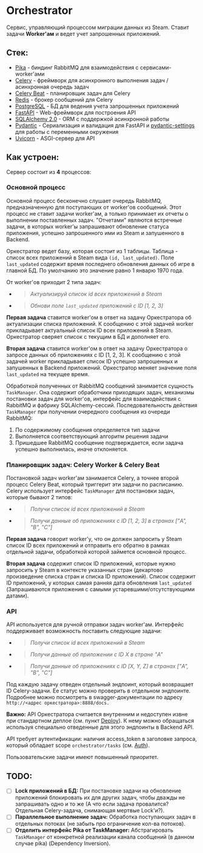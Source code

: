 # Orchestrator

Сервис, управляющий процессом миграции данных из Steam. Ставит задачи **Worker'ам** и ведет учет запрошенных приложений.

## Стек:

- [Pika](https://pika.readthedocs.io/en/stable/) - биндинг RabbitMQ для взаимодействия с сервисами-worker'ами
- [Celery](https://docs.celeryq.dev/en/stable/) - фреймворк для асинхронного выполнения задач / асинхронная очередь задач
- [Celery Beat](https://docs.celeryq.dev/en/stable/userguide/periodic-tasks.html) - планировщик задач для Celery
- [Redis](https://redis.io/) - брокер сообщений для Celery
- [PostgreSQL](https://www.postgresql.org/) - БД для ведения учета запрошенных приложений
- [FastAPI](https://fastapi.tiangolo.com/) - Web-фреймворк для построения API
- [SQLAlchemy 2.0](https://www.sqlalchemy.org/) - ORM с поддержкой асинхронной работы
- [Pydantic](https://pydantic-docs.helpmanual.io/) - Сериализация и валидация для FastAPI и [pydantic-settings](https://pydantic-docs.helpmanual.io/usage/settings/) для работы с переменными окружения
- [Uvicorn](https://www.uvicorn.org/) - ASGI-сервер для API

## Как устроен:

Сервер состоит из **4** процессов:

### Основной процесс

Основной процесс бесконечно слушает очередь RabbitMQ, предназначенную для поступающих от worker'ов сообщений.
Этот процесс не ставит задачи worker'ам, а только принимает их отчеты о выполнении поставленных задач.
"Отчетами" являются встречные задачи, в которых worker'ы запрашивают обновление статуса приложения, успешно запрошенного ими из Steam и запушенного в Backend.

Оркестратор ведет базу, которая состоит из 1 таблицы. Таблица - список всех приложений в Steam вида `(id, last_updated)`. Поле `last_updated` содержит время последнего обновления данных об игре в главной БД. По умолчанию это значение равно 1 январю 1970 года.

От worker'ов приходит 2 типа задач:
- > _Актуализируй список id всех приложений в Steam_
- > _Обнови поле `last_updated` приложений с ID [1, 2, 3]_

**Первая задача** ставится worker'ом в ответ на задачу Оркестратора об актуализации списка приложений. К сообщению с этой задачей worker прикладывает актуальный список ID всех приложений в Steam.
Оркестратор сверяет список с текущим в БД и дополняет его.

**Вторая задача** ставится worker'ом в ответ на задачу Оркестратора о запросе данных об приложениях с ID [1, 2, 3]. К сообщению с этой задачей worker прикладывает список ID успешно запрошенных и запушенных в Backend приложений.
Оркестратор меняет значение поля `last_updated` на текущее время.

Обработкой полученных от RabbitMQ сообщений занимается сущность `TaskManager`. Она содержит обработчики приходящих задач, механизмы постановки задач для worker'ов, интерфейс для взаимодействия с RabbitMQ и фабрику SQLAlchemy-сессий.
Последовательность действия `TaskManager` при получении очередного сообщения из очереди RabbitMQ:
1. По содержимому сообщения определяется тип задачи
2. Выполняется соответствующий алгоритм решения задачи
3. Пришедшее RabbitMQ сообщение подтверждается, если задача успешно выполнилась, иначе отклоняется.

### Планировщик задач: Celery Worker & Celery Beat

Постановкой задач worker'ам занимается Celery, а точнее второй процесс Celery Beat, который триггерит эти задачи по расписанию.
Celery использует интерфейс `TaskManager` для постановки задач, которые бывают 2 типов:

- > _Получи список id всех приложений в Steam_
- > _Получи данные об приложениях с ID [1, 2, 3] в странах ["A", "B", "C"]_

**Первая задача** говорит worker'у, что он должен запросить у Steam список ID всех приложений и отправить его обратно в рамках отдельной задачи, обработкой которой займется основной процесс.

**Вторая задача** содержит список ID приложений, которые нужно запросить у Steam в контексте указанных стран (декартово произведение списка стран и списка ID приложений).
Список содержит ID приложений, у которых самая ранняя дата обновления `last_updated` (Запрашиваются приложения с самыми устаревшими/отсутствующими датами).

### API

API используется для ручной отправки задач worker'ам. Интерфейс поддерживает возможность поставить следующие задачи:
- > _Получи список id всех приложений в Steam_
- > _Получи данные об приложении с ID X в стране "A"_
- > _Получи данные об приложениях с ID [X, Y, Z] в странах ["A", "B", "C"]_

Под каждую задачу отведен отдельный эндпоинт, который возвращает ID Celery-задачи. Ее статус можно проверить в отдельном эндпоинте. Подробнее можно посмотреть в swagger-документации по адресу `http://<адрес оркестратора>:8888/docs.`

**Важно:** API Оркестратора считается внутренним и недоступен извне при стандартном деплое (см. пункт [Deploy](README.md#Deploy)). К нему можно обращаться используя специально отведенные для этого эндпоинты в Backend API.

API требует аутентификации: наличия access_token в заголовке запроса, который обладает scope `orchestrator/tasks` (см. [Auth](AUTH.md)).

Пользовательские задачи имеют повышенный приоритет.

## TODO:

- [ ] **Lock приложений в БД:** При постановке задачи на обновление приложений блокировать их для других задач, чтобы дважды не запрашивать одно и то же (А что если задача провалится? Отдельная Celery-задача, снимающая мертвые Lock'и?).
- [ ] **Параллельное выполнение задач:** Обработка поступающих задач в отдельных потоках (не забыть про ограничение кол-ва потоков).
- [ ] **Отделить интерфейс Pika от TaskManager:** Абстрагировать `TaskManager` от конкретной реализации канала сообщений (в данном случае pika) (Dependency Inversion).
